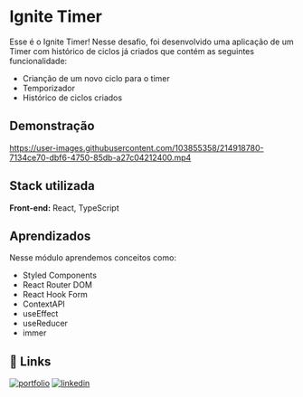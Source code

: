 # Ignite Timer

Esse é o Ignite Timer! Nesse desafio, foi desenvolvido uma aplicação de um Timer com histórico de ciclos já criados que contém as seguintes funcionalidade:

- Crianção de um novo ciclo para o timer
- Temporizador
- Histórico de ciclos criados

## Demonstração

https://user-images.githubusercontent.com/103855358/214918780-7134ce70-dbf6-4750-85db-a27c04212400.mp4

## Stack utilizada

**Front-end:** React, TypeScript

## Aprendizados

Nesse módulo aprendemos conceitos como:

- Styled Components
- React Router DOM
- React Hook Form
- ContextAPI
- useEffect
- useReducer
- immer

## 🔗 Links

[![portfolio](https://img.shields.io/badge/my_portfolio-000?style=for-the-badge&logo=ko-fi&logoColor=white)](https://felipepeduardodev.netlify.app)
[![linkedin](https://img.shields.io/badge/linkedin-0A66C2?style=for-the-badge&logo=linkedin&logoColor=white)](https://www.linkedin.com/in/felipepereiraeduardo/)
